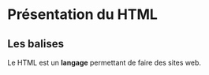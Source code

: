 # Présentation du HTML

## Les balises

Le HTML est un **langage** permettant de faire des sites web.
